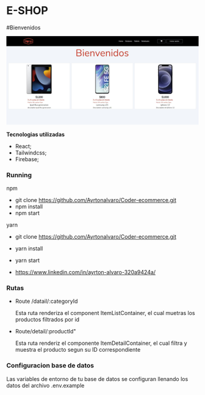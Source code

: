 # E-SHOP

#Bienvenidos

![01](./assets/demo.jpg)

**Tecnologias utilizadas**

- React;
- Tailwindcss;
- Firebase;



### Running
npm 
- git clone https://github.com/Ayrtonalvaro/Coder-ecommerce.git
- npm install
- npm start

yarn

- git clone https://github.com/Ayrtonalvaro/Coder-ecommerce.git
- yarn install
- yarn start

- https://www.linkedin.com/in/ayrton-alvaro-320a9424a/

### Rutas
- Route /datail/:categoryId

  Esta ruta renderiza el component ItemListContainer, el cual muetras los productos filtrados por id

- Route/detail/:productId"

  Esta ruta renderiz el componente ItemDetailContainer, el cual filtra y muestra el producto segun su ID correspondiente

### Configuracion base de datos

  Las variables de entorno de tu base de datos se configuran llenando los datos del archivo .env.example